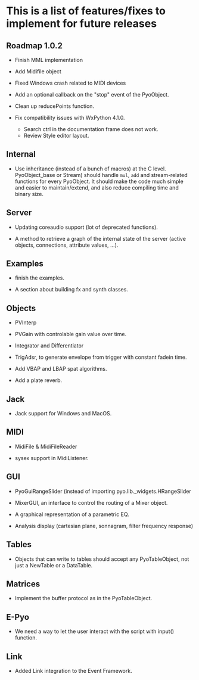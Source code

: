 This is a list of features/fixes to implement for future releases
=================================================================

Roadmap 1.0.2
-------------

- Finish MML implementation

- Add Midifile object

- Fixed Windows crash related to MIDI devices

- Add an optional callback on the "stop" event of the PyoObject. 

- Clean up reducePoints function.

- Fix compatibility issues with WxPython 4.1.0.
    - Search ctrl in the documentation frame does not work.
    - Review Style editor layout.

Internal
--------

- Use inheritance (instead of a bunch of macros) at the C level. 
  PyoObject_base or Stream) should handle `mul`, `add` and 
  stream-related functions for every PyoObject. It should make the 
  code much simple and easier to maintain/extend, and also reduce 
  compiling time and binary size.

Server
------

- Updating coreaudio support (lot of deprecated functions).

- A method to retrieve a graph of the internal state of the server 
  (active objects, connections, attribute values, ...).

Examples
--------

- finish the examples.

- A section about building fx and synth classes.

Objects
-------

- PVInterp

- PVGain with controlable gain value over time.

- Integrator and Differentiator

- TrigAdsr, to generate envelope from trigger with constant fadein time.

- Add VBAP and LBAP spat algorithms.

- Add a plate reverb.

Jack
----

- Jack support for Windows and MacOS.

MIDI
----

- MidiFile & MidiFileReader

- sysex support in MidiListener.

GUI
---

- PyoGuiRangeSlider (instead of importing pyo.lib._widgets.HRangeSlider

- MixerGUI, an interface to control the routing of a Mixer object.

- A graphical representation of a parametric EQ.

- Analysis display (cartesian plane, sonnagram, filter frequency response)

Tables
------

- Objects that can write to tables should accept any PyoTableObject,
  not just a NewTable or a DataTable.

Matrices
--------

- Implement the buffer protocol as in the PyoTableObject.

E-Pyo
-----

- We need a way to let the user interact with the script with input() function.

Link
----

- Added Link integration to the Event Framework.
